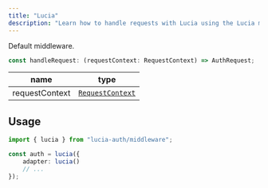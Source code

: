 ```yaml
---
title: "Lucia"
description: "Learn how to handle requests with Lucia using the Lucia middleware"
---
```


Default middleware.

```ts
const handleRequest: (requestContext: RequestContext) => AuthRequest;
```

| name           | type                                                           |
| -------------- | -------------------------------------------------------------- |
| requestContext | [`RequestContext`](/reference/lucia-auth/types#requestcontext) |

## Usage

```ts
import { lucia } from "lucia-auth/middleware";

const auth = lucia({
	adapter: lucia()
	// ...
});
```
